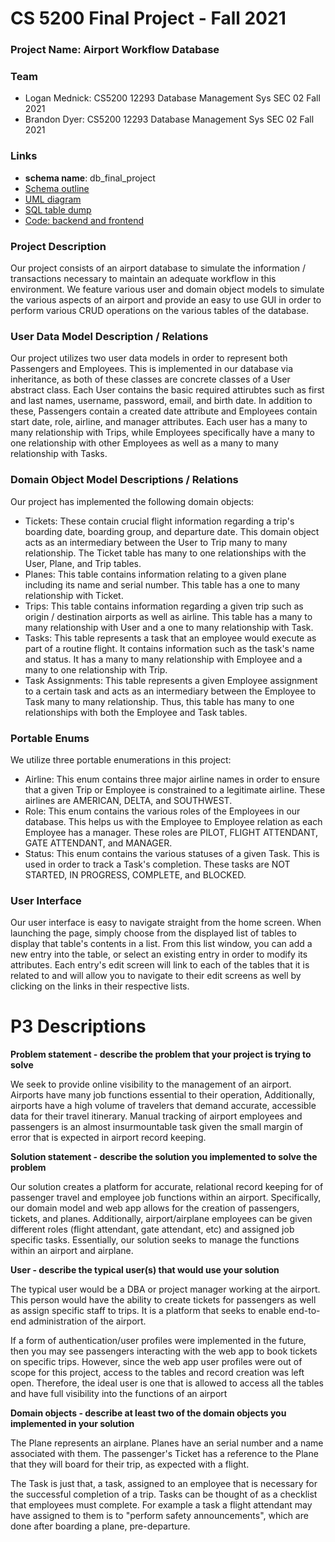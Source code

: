 # CS 5200 Final Project - Fall 2021

### Project Name: Airport Workflow Database

### Team
- Logan Mednick:  CS5200 12293 Database Management Sys SEC 02 Fall 2021
- Brandon Dyer:   CS5200 12293 Database Management Sys SEC 02 Fall 2021

### Links
- **schema name**: db_final_project
- [Schema outline](./SCHEMA_DESCRIPTION.md)
- [UML diagram](db_design_final_project_UML.pdf)
- [SQL table dump](./database/)
- [Code: backend and frontend](./code/)

### Project Description

Our project consists of an airport database to simulate the information / transactions necessary to maintain an adequate workflow in this environment. We feature various user and domain object models to simulate the various aspects of an airport and provide an easy to use GUI in order to perform various CRUD operations on the various tables of the database.

### User Data Model Description / Relations

Our project utilizes two user data models in order to represent both Passengers and Employees. This is implemented in our database via inheritance, as both of these classes are concrete classes of a User abstract class. Each User contains the basic required attirubtes such as first and last names, username, password, email, and birth date. In addition to these, Passengers contain a created date attribute and Employees contain start date, role, airline, and manager attributes. Each user has a many to many relationship with Trips, while Employees specifically have a many to one relationship with other Employees as well as a many to many relationship with Tasks.

### Domain Object Model Descriptions / Relations

Our project has implemented the following domain objects:

- Tickets: These contain crucial flight information regarding a trip's boarding date, boarding group, and departure date. This domain object acts as an intermediary between the User to Trip many to many relationship. The Ticket table has many to one relationships with the User, Plane, and Trip tables.
- Planes: This table contains information relating to a given plane including its name and serial number. This table has a one to many relationship with Ticket.
- Trips: This table contains information regarding a given trip such as origin / destination airports as well as airline. This table has a many to many relationship with User and a one to many relationship with Task.
- Tasks: This table represents a task that an employee would execute as part of a routine flight. It contains information such as the task's name and status. It has a many to many relationship with Employee and a many to one relationship with Trip.
- Task Assignments: This table represents a given Employee assignment to a certain task and acts as an intermediary between the Employee to Task many to many relationship. Thus, this table has many to one relationships with both the Employee and Task tables.

### Portable Enums

We utilize three portable enumerations in this project:

- Airline: This enum contains three major airline names in order to ensure that a given Trip or Employee is constrained to a legitimate airline. These airlines are AMERICAN, DELTA, and SOUTHWEST.
- Role: This enum contains the various roles of the Employees in our database. This helps us with the Employee to Employee relation as each Employee has a manager. These roles are PILOT, FLIGHT ATTENDANT, GATE ATTENDANT, and MANAGER.
- Status: This enum contains the various statuses of a given Task. This is used in order to track a Task's completion. These tasks are NOT STARTED, IN PROGRESS, COMPLETE, and BLOCKED.

### User Interface

Our user interface is easy to navigate straight from the home screen. When launching the page, simply choose from the displayed list of tables to display that table's contents in a list. From this list window, you can add a new entry into the table, or select an existing entry in order to modify its attributes. Each entry's edit screen will link to each of the tables that it is related to and will allow you to navigate to their edit screens as well by clicking on the links in their respective lists.

# P3 Descriptions

**Problem statement - describe the problem that your project is trying to solve**

We seek to provide online visibility to the management of an airport. Airports have many job functions essential to their operation, Additionally, airports have a high volume of travelers that demand accurate, accessible data for their travel itinerary. Manual tracking of airport employees and passengers is an almost insurmountable task given the small margin of error that is expected in airport record keeping.

**Solution statement - describe the solution you implemented to solve the problem**

Our solution creates a platform for accurate, relational record keeping for of passenger travel and employee job functions within an airport. Specifically, our domain model and web app allows for the creation of passengers, tickets, and planes. Additionally, airport/airplane employees can be given different roles (flight attendant, gate attendant, etc) and assigned job specific tasks. Essentially, our solution seeks to manage the functions within an airport and airplane.

**User - describe the typical user(s) that would use your solution**

The typical user would be a DBA or project manager working at the airport. This person would have the ability to create tickets for passengers as well as assign specific staff to trips. It is a platform that seeks to enable end-to-end administration of the airport.

If a form of authentication/user profiles were implemented in the future, then you may see passengers interacting with the web app to book tickets on specific trips. However, since the web app user profiles were out of scope for this project, access to the tables and record creation was left open. Therefore, the ideal user is one that is allowed to access all the tables and have full visibility into the functions of an airport

**Domain objects - describe at least two of the domain objects you implemented in your solution**

The Plane represents an airplane. Planes have an serial number and a name associated with them. The passenger's Ticket has a reference to the Plane that they will board for their trip, as expected with a flight.

The Task is just that, a task, assigned to an employee that is necessary for the successful completion of a trip. Tasks can be thought of as a checklist that employees must complete. For example a task a flight attendant may have assigned to them is to "perform safety announcements", which are done after boarding a plane, pre-departure.
